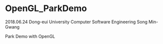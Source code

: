 # OpenGL_ParkDemo

2018.06.24
Dong-eui University Computer Software Engineering
Song Min-Gwang

Park Demo with OpenGL
